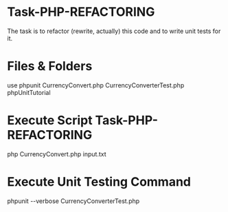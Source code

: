# Task-PHP-REFACTORING
The task is to refactor (rewrite, actually) this code and to write unit tests for it.

# Files & Folders 
use phpunit 
CurrencyConvert.php
CurrencyConverterTest.php
phpUnitTutorial 



# Execute Script Task-PHP-REFACTORING
php CurrencyConvert.php input.txt



# Execute Unit Testing Command  
phpunit --verbose CurrencyConverterTest.php